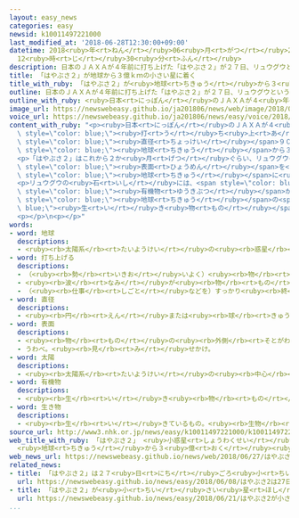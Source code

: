```yaml
---
layout: easy_news
categories: easy
newsid: k10011497221000
last_modified_at: '2018-06-28T12:30:00+09:00'
datetime: 2018<ruby>年<rt>ねん</rt></ruby>06<ruby>月<rt>がつ</rt></ruby>28<ruby>日<rt>にち</rt></ruby>
  12<ruby>時<rt>じ</rt></ruby>30<ruby>分<rt>ふん</rt></ruby>
description: 日本のＪＡＸＡが４年前に打ち上げた「はやぶさ２」が２７日、リュウグウという星に着きました。
title: 「はやぶさ２」が地球から３億ｋｍの小さい星に着く
title_with_ruby: 「はやぶさ２」が<ruby>地球<rt>ちきゅう</rt></ruby>から３<ruby>億<rt>おく</rt></ruby>ｋｍの<ruby>小<rt>ちい</rt></ruby>さい<ruby>星<rt>ほし</rt></ruby>に<ruby>着<rt>つ</rt></ruby>く
outline: 日本のＪＡＸＡが４年前に打ち上げた「はやぶさ２」が２７日、リュウグウという星に着きました。
outline_with_ruby: <ruby>日本<rt>にっぽん</rt></ruby>のＪＡＸＡが４<ruby>年<rt>ねん</rt></ruby><ruby>前<rt>まえ</rt></ruby>に<ruby>打<rt>う</rt></ruby>ち<ruby>上<rt>あ</rt></ruby>げた「はやぶさ２」が２７<ruby>日<rt>にち</rt></ruby>、リュウグウという<ruby>星<rt>ほし</rt></ruby>に<ruby>着<rt>つ</rt></ruby>きました。
image_url: https://newswebeasy.github.io/ja201806/news/web/image/2018/06/27/K10011497221_1806271221_1806271223_01_03.jpg
voice_url: https://newswebeasy.github.io/ja201806/news/easy/voice/2018/06/28/k10011497221000.mp4
content_with_ruby: "<p><ruby>日本<rt>にっぽん</rt></ruby>のＪＡＸＡが４<ruby>年<rt>ねん</rt></ruby><ruby>前<rt>まえ</rt></ruby>に<span\
  \ style=\"color: blue;\"><ruby>打<rt>う</rt></ruby>ち<ruby>上<rt>あ</rt></ruby>げ</span>た「はやぶさ２」が２７<ruby>日<rt>にち</rt></ruby>、リュウグウという<ruby>星<rt>ほし</rt></ruby>に<ruby>着<rt>つ</rt></ruby>きました。リュウグウは<span\
  \ style=\"color: blue;\"><ruby>直径<rt>ちょっけい</rt></ruby></span>９００ｍぐらいの<ruby>小<rt>ちい</rt></ruby>さい<ruby>星<rt>ほし</rt></ruby>で、<span\
  \ style=\"color: blue;\"><ruby>地球<rt>ちきゅう</rt></ruby></span>から３<ruby>億<rt>おく</rt></ruby>ｋｍの<ruby>所<rt>ところ</rt></ruby>にあります。</p>\n\
  <p>「はやぶさ２」はこれから２か<ruby>月<rt>げつ</rt></ruby>ぐらい、リュウグウの<ruby>周<rt>まわ</rt></ruby>りを<ruby>飛<rt>と</rt></ruby>びながら<ruby>星<rt>ほし</rt></ruby>の<span\
  \ style=\"color: blue;\"><ruby>表面<rt>ひょうめん</rt></ruby></span>を<ruby>細<rt>こま</rt></ruby>かく<ruby>調<rt>しら</rt></ruby>べます。そして、<ruby>来年<rt>らいねん</rt></ruby>の<ruby>春<rt>はる</rt></ruby>までに３<ruby>回<rt>かい</rt></ruby>リュウグウに<ruby>下<rt>お</rt></ruby>りて<ruby>石<rt>いし</rt></ruby>を<ruby>取<rt>と</rt></ruby>ります。<ruby>来年<rt>らいねん</rt></ruby>１２<ruby>月<rt>がつ</rt></ruby>ごろリュウグウを<ruby>出発<rt>しゅっぱつ</rt></ruby>して、１<ruby>年<rt>ねん</rt></ruby>ぐらいで<span\
  \ style=\"color: blue;\"><ruby>地球<rt>ちきゅう</rt></ruby></span>に<ruby>帰<rt>かえ</rt></ruby>る<ruby>予定<rt>よてい</rt></ruby>です。</p>\n\
  <p>リュウグウの<ruby>石<rt>いし</rt></ruby>には、<span style=\"color: blue;\"><ruby>太陽<rt>たいよう</rt></ruby></span>の<ruby>周<rt>まわ</rt></ruby>りの<ruby>星<rt>ほし</rt></ruby>が<ruby>生<rt>う</rt></ruby>まれたころの<ruby>水<rt>みず</rt></ruby>や<span\
  \ style=\"color: blue;\"><ruby>有機物<rt>ゆうきぶつ</rt></ruby></span>が<ruby>残<rt>のこ</rt></ruby>っていると<ruby>考<rt>かんが</rt></ruby>えられています。「はやぶさ２」が<ruby>取<rt>と</rt></ruby>った<ruby>石<rt>いし</rt></ruby>を<ruby>調<rt>しら</rt></ruby>べたら、<span\
  \ style=\"color: blue;\"><ruby>地球<rt>ちきゅう</rt></ruby></span>の<span style=\"color:\
  \ blue;\"><ruby>生<rt>い</rt></ruby>き<ruby>物<rt>もの</rt></ruby></span>がどうやって<ruby>生<rt>う</rt></ruby>まれたか、わかるかもしれません。</p>\n\
  <p></p>\n<p></p>"
words:
- word: 地球
  descriptions:
  - <ruby><rb>太陽系</rb><rt>たいようけい</rt></ruby>の<ruby><rb>惑星</rb><rt>わくせい</rt></ruby>の<ruby><rb>一</rb><rt>ひと</rt></ruby>つ。<ruby><rb>太陽</rb><rt>たいよう</rt></ruby>から<ruby><rb>３番</rb><rt>さんばん</rt></ruby>めの<ruby><rb>星</rb><rt>ほし</rt></ruby>で、わたしたちが<ruby><rb>住</rb><rt>す</rt></ruby>んでいる<ruby><rb>天体</rb><rt>てんたい</rt></ruby>。<ruby><rb>自分</rb><rt>じぶん</rt></ruby>で<ruby><rb>回</rb><rt>まわ</rt></ruby>りながら（<ruby><rb>自転</rb><rt>じてん</rt></ruby>）、さらに<ruby><rb>太陽</rb><rt>たいよう</rt></ruby>の<ruby><rb>周</rb><rt>まわ</rt></ruby>りを３６５<ruby><rb>日</rb><rt>にち</rt></ruby>で<ruby><rb>回</rb><rt>まわ</rt></ruby>っている（<ruby><rb>公転</rb><rt>こうてん</rt></ruby>）。
- word: 打ち上げる
  descriptions:
  - （<ruby><rb>勢</rb><rt>いきお</rt></ruby>いよく）<ruby><rb>物</rb><rt>もの</rt></ruby>を<ruby><rb>空中</rb><rt>くうちゅう</rt></ruby>に<ruby><rb>上</rb><rt>あ</rt></ruby>げる。
  - <ruby><rb>波</rb><rt>なみ</rt></ruby>が<ruby><rb>物</rb><rt>もの</rt></ruby>を<ruby><rb>陸</rb><rt>りく</rt></ruby>に<ruby><rb>運</rb><rt>はこ</rt></ruby>び<ruby><rb>上</rb><rt>あ</rt></ruby>げる。
  - （<ruby><rb>仕事</rb><rt>しごと</rt></ruby>などを）すっかり<ruby><rb>終</rb><rt>お</rt></ruby>える。
- word: 直径
  descriptions:
  - <ruby><rb>円</rb><rt>えん</rt></ruby>または<ruby><rb>球</rb><rt>きゅう</rt></ruby>の<ruby><rb>中心</rb><rt>ちゅうしん</rt></ruby>を<ruby><rb>通</rb><rt>とお</rt></ruby>って、<ruby><rb>円周</rb><rt>えんしゅう</rt></ruby>や<ruby><rb>球面上</rb><rt>きゅうめんじょう</rt></ruby>の<ruby><rb>二点</rb><rt>にてん</rt></ruby>を<ruby><rb>結</rb><rt>むす</rt></ruby>ぶ<ruby><rb>直線</rb><rt>ちょくせん</rt></ruby>。さしわたし。
- word: 表面
  descriptions:
  - <ruby><rb>物</rb><rt>もの</rt></ruby>の<ruby><rb>外側</rb><rt>そとがわ</rt></ruby>。<ruby><rb>表</rb><rt>おもて</rt></ruby>。
  - うわべ。<ruby><rb>見</rb><rt>み</rt></ruby>せかけ。
- word: 太陽
  descriptions:
  - <ruby><rb>太陽系</rb><rt>たいようけい</rt></ruby>の<ruby><rb>中心</rb><rt>ちゅうしん</rt></ruby>で<ruby><rb>高</rb><rt>たか</rt></ruby>い<ruby><rb>熱</rb><rt>ねつ</rt></ruby>と<ruby><rb>光</rb><rt>ひかり</rt></ruby>を<ruby><rb>出</rb><rt>だ</rt></ruby>している<ruby><rb>星</rb><rt>ほし</rt></ruby>。<ruby><rb>地球</rb><rt>ちきゅう</rt></ruby>に<ruby><rb>熱</rb><rt>ねつ</rt></ruby>や<ruby><rb>光</rb><rt>ひかり</rt></ruby>をあたえ、<ruby><rb>生物</rb><rt>せいぶつ</rt></ruby>を<ruby><rb>育</rb><rt>そだ</rt></ruby>てる。お<ruby><rb>日</rb><rt>ひ</rt></ruby>さま。
- word: 有機物
  descriptions:
  - <ruby><rb>生</rb><rt>い</rt></ruby>き<ruby><rb>物</rb><rt>もの</rt></ruby>の<ruby><rb>体</rb><rt>からだ</rt></ruby>を<ruby><rb>作</rb><rt>つく</rt></ruby>っている<ruby><rb>物質</rb><rt>ぶっしつ</rt></ruby>。また、<ruby><rb>生</rb><rt>い</rt></ruby>き<ruby><rb>物</rb><rt>もの</rt></ruby>が<ruby><rb>体内</rb><rt>たいない</rt></ruby>で<ruby><rb>作</rb><rt>つく</rt></ruby>り<ruby><rb>出</rb><rt>だ</rt></ruby>す<ruby><rb>物質</rb><rt>ぶっしつ</rt></ruby>。
- word: 生き物
  descriptions:
  - <ruby><rb>生</rb><rt>い</rt></ruby>きているもの。<ruby><rb>生物</rb><rt>せいぶつ</rt></ruby>。<ruby><rb>特</rb><rt>とく</rt></ruby>に、<ruby><rb>動物</rb><rt>どうぶつ</rt></ruby>のこと。
source_url: http://www3.nhk.or.jp/news/easy/k10011497221000/k10011497221000.html
web_title_with_ruby: 「はやぶさ２」 <ruby>小惑星<rt>しょうわくせい</rt></ruby>に<ruby>到着<rt>とうちゃく</rt></ruby>
  <ruby>地球<rt>ちきゅう</rt></ruby>から３<ruby>億<rt>おく</rt></ruby><ruby>キロ<rt>きろ</rt></ruby>
web_news_url: https://newswebeasy.github.io/news/web/2018/06/27/はやぶさ2-小惑星に到着-地球から3億キロ
related_news:
- title: 「はやぶさ２」は２７<ruby>日<rt>にち</rt></ruby>ごろ<ruby>小<rt>ちい</rt></ruby>さい<ruby>星<rt>ほし</rt></ruby>の<ruby>近<rt>ちか</rt></ruby>くに<ruby>着<rt>つ</rt></ruby>く<ruby>予定<rt>よてい</rt></ruby>
  url: https://newswebeasy.github.io/news/easy/2018/06/08/はやぶさ2は27日ごろ小さい星の近くに着く予定
- title: 「はやぶさ２」が<ruby>小<rt>ちい</rt></ruby>さい<ruby>星<rt>ほし</rt></ruby>の<ruby>写真<rt>しゃしん</rt></ruby>を<ruby>撮<rt>と</rt></ruby>る
  url: https://newswebeasy.github.io/news/easy/2018/06/21/はやぶさ2が小さい星の写真を撮る
...
```

